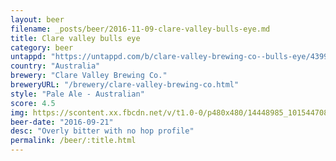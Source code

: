 ```yaml
---
layout: beer
filename: _posts/beer/2016-11-09-clare-valley-bulls-eye.md
title: Clare valley bulls eye
category: beer
untappd: "https://untappd.com/b/clare-valley-brewing-co--bulls-eye/439975"
country: "Australia"
brewery: "Clare Valley Brewing Co."
breweryURL: "/brewery/clare-valley-brewing-co.html"
style: "Pale Ale - Australian"
score: 4.5
img: https://scontent.xx.fbcdn.net/v/t1.0-0/p480x480/14448985_10154470807198745_1941773766117119359_n.jpg?oh=7f9defd3a99e02458ae41cf5e27f8293&oe=59EE7D51
beer-date: "2016-09-21"
desc: "Overly bitter with no hop profile"
permalink: /beer/:title.html
---
```


